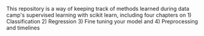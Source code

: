 <p>This repository is a way of keeping track of methods learned during data camp's supervised learning with scikit learn, including four chapters on 1) Classification 2) Regression 3) Fine tuning your model and 4) Preprocessing and timelines</p>
